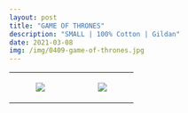 ```yaml
---
layout: post
title: "GAME OF THRONES"
description: "SMALL | 100% Cotton | Gildan"
date: 2021-03-08
img: /img/0409-game-of-thrones.jpg
---
```




<table style="width:100%;"><tr><td style="vertical-align:top;">
      <figure class="tmblr-full" data-orig-height="2048" data-orig-width="1365" data-orig-src="https://concertshirts.netlify.app/shirts/0409/0409-01.jpg"><img src="https://64.media.tumblr.com/4c9de96b243fc9c83fc7c1dd6ae8a382/25e8f627d3e2e09b-66/s540x810/3097230ccf0b62bbeff82f537345680368ba4ea6.jpg" data-orig-height="2048" data-orig-width="1365" data-orig-src="https://concertshirts.netlify.app/shirts/0409/0409-01.jpg"/></figure></td>
    <td style="vertical-align:top;">
      <figure class="tmblr-full" data-orig-height="2048" data-orig-width="1365" data-orig-src="https://concertshirts.netlify.app/shirts/0409/0409-02.jpg"><img src="https://64.media.tumblr.com/61b3f44433744a828167e57482987177/25e8f627d3e2e09b-b9/s540x810/91348e1831d870490e8d8d6052a25783ccd25888.jpg" data-orig-height="2048" data-orig-width="1365" data-orig-src="https://concertshirts.netlify.app/shirts/0409/0409-02.jpg"/></figure></td>
  </tr></table>
